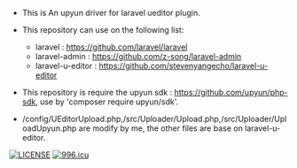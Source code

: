 - This is An upyun driver for laravel ueditor plugin.

- This repository can use on the following list:
    - laravel : https://github.com/laravel/laravel
    - laravel-admin : https://github.com/z-song/laravel-admin
    - laravel-u-editor : https://github.com/stevenyangecho/laravel-u-editor

- This repository is require the upyun sdk : https://github.com/upyun/php-sdk, use by  'composer require upyun/sdk'.

- /config/UEditorUpload.php,/src/Uploader/Upload.php,/src/Uploader/UploadUpyun.php are modify by me, the other files are base on laravel-u-editor.


[![LICENSE](https://img.shields.io/badge/license-NPL%20(The%20996%20Prohibited%20License)-blue.svg)](https://github.com/996icu/996.ICU/blob/master/LICENSE)
[![996.icu](https://img.shields.io/badge/link-996.icu-red.svg)](https://996.icu)

